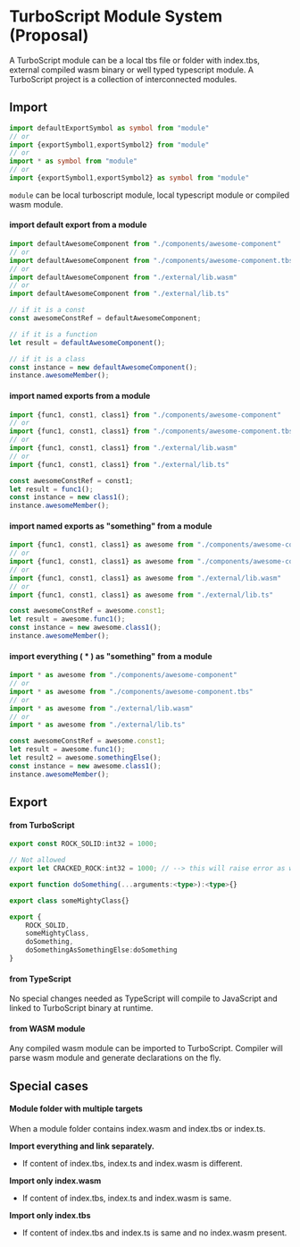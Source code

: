 # TurboScript Module System (Proposal)
A TurboScript module can be a local tbs file or folder with index.tbs, external compiled wasm binary or well typed typescript module.
A TurboScript project is a collection of interconnected modules.
## Import
```typescript
import defaultExportSymbol as symbol from "module"
// or
import {exportSymbol1,exportSymbol2} from "module"
// or
import * as symbol from "module"
// or
import {exportSymbol1,exportSymbol2} as symbol from "module"
```
`module` can be local turboscript module, local typescript module or compiled wasm module.

#### import default export from a module
```typescript
import defaultAwesomeComponent from "./components/awesome-component"
// or
import defaultAwesomeComponent from "./components/awesome-component.tbs"
// or
import defaultAwesomeComponent from "./external/lib.wasm"
// or
import defaultAwesomeComponent from "./external/lib.ts"

// if it is a const
const awesomeConstRef = defaultAwesomeComponent;

// if it is a function 
let result = defaultAwesomeComponent();

// if it is a class
const instance = new defaultAwesomeComponent();
instance.awesomeMember();
```

#### import named exports from a module
```typescript
import {func1, const1, class1} from "./components/awesome-component"
// or
import {func1, const1, class1} from "./components/awesome-component.tbs"
// or
import {func1, const1, class1} from "./external/lib.wasm"
// or
import {func1, const1, class1} from "./external/lib.ts"

const awesomeConstRef = const1;
let result = func1();
const instance = new class1();
instance.awesomeMember();
```

#### import named exports as "something" from a module
```typescript
import {func1, const1, class1} as awesome from "./components/awesome-component"
// or
import {func1, const1, class1} as awesome from "./components/awesome-component.tbs"
// or
import {func1, const1, class1} as awesome from "./external/lib.wasm"
// or
import {func1, const1, class1} as awesome from "./external/lib.ts"

const awesomeConstRef = awesome.const1;
let result = awesome.func1();
const instance = new awesome.class1();
instance.awesomeMember();
```

#### import everything ( * ) as "something" from a module
```typescript
import * as awesome from "./components/awesome-component"
// or
import * as awesome from "./components/awesome-component.tbs"
// or
import * as awesome from "./external/lib.wasm"
// or
import * as awesome from "./external/lib.ts"

const awesomeConstRef = awesome.const1;
let result = awesome.func1();
let result2 = awesome.somethingElse();
const instance = new awesome.class1();
instance.awesomeMember();
```

## Export 
#### from TurboScript
```typescript
export const ROCK_SOLID:int32 = 1000;

// Not allowed
export let CRACKED_ROCK:int32 = 1000; // --> this will raise error as wasm-mvp cannot export mutable globals

export function doSomething(...arguments:<type>):<type>{}

export class someMightyClass{}

export {
    ROCK_SOLID,
    someMightyClass,
    doSomething,
    doSomethingAsSomethingElse:doSomething
}
```

#### from TypeScript
No special changes needed as TypeScript will compile to JavaScript and linked to TurboScript binary at runtime.

#### from WASM module
Any compiled wasm module can be imported to TurboScript. Compiler will parse wasm module and generate declarations on the fly.

## Special cases
#### Module folder with multiple targets
When a module folder contains index.wasm and index.tbs or index.ts. 

**Import everything and link separately.**
 * If content of index.tbs, index.ts and index.wasm is different.

**Import only index.wasm**
 * If content of index.tbs, index.ts and index.wasm is same.

**Import only index.tbs**
 * If content of index.tbs and index.ts is same and no index.wasm present.

